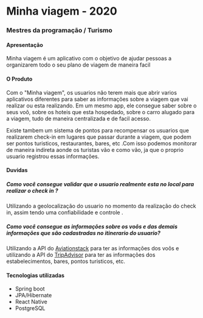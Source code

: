 # Minha viagem - 2020
### Mestres da programação / Turismo

#### Apresentação 

Minha viagem é um aplicativo com o objetivo de ajudar pessoas a organizarem todo o seu plano de viagem de maneira facil 


#### O Produto

Com o "Minha viagem", os usuarios não terem mais que abrir varios aplicativos diferentes para saber as informações sobre a viagem que vai realizar ou esta realizando. Em um mesmo app,  ele consegue saber sobre o seus voô, sobre os hoteis que esta hospedado, sobre o carro alugado para a viagem, tudo de maneira centralizada e de facil acesso. 

Existe tambem um sistema de pontos para recompensar os usuarios que realizarem check-in em lugares que passar durante a viagem, que podem ser pontos turisticos, restaurantes, bares, etc .Com isso podemos monitorar de maneira indireta aonde os turistas vão e como vão, ja que o proprio usuario registrou essas informações.


#### Duvidas 


##### Como você consegue validar que o usuario realmente esta no local para realizar o check in ?

Utilizando a geolocalização do usuario no momento da realização do check in, assim tendo uma confiabilidade e controle .



##### Como você consegue as informações sobre os voôs e das demais informações que são cadastradas no itinerario do usuario?

Utilizando a API do [Aviationstack](https://aviationstack.com/documentation) para ter as informações dos voôs e utilizando a API
do [TripAdvisor](http://developer-tripadvisor.com/content-api/documentation/) para ter as informações dos estabelecimentos, bares, pontos
turisticos, etc.



#### Tecnologias utilizadas
 - Spring boot
 - JPA/Hibernate
 - React Native
 - PostgreSQL
